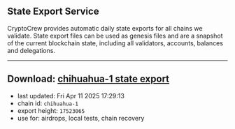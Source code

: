 ## State Export Service
CryptoCrew provides automatic daily state exports for all chains we validate. State export files can be used as genesis files and are a snapshot of the current blockchain state, including all validators, accounts, balances and delegations.

---
**Download: [chihuahua-1 state export](https://dl-eu2.ccvalidators.com/SERVICE/chihuahua/chihuahua-1_export_17523065.json)**
---

- last updated: Fri Apr 11 2025 17:29:13
- chain id: `chihuahua-1`
- export height: `17523065`
- use for: airdrops, local tests, chain recovery

